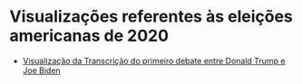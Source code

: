 # Visualizações referentes às eleições americanas de 2020

* [Visualização da Transcrição do primeiro debate entre Donald Trump e Joe Biden](debate20200929/)
